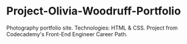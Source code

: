 # Project-Olivia-Woodruff-Portfolio
Photography portfolio site.  Technologies: HTML &amp; CSS. Project from Codecademy's Front-End Engineer Career Path.
